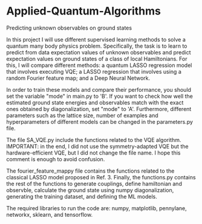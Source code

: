 # Applied-Quantum-Algorithms
 Predicting unknown observables on ground states

 In this project I will use different supervised learning methods to solve a quantum many body physics problem.
 Specifically, the task is to learn to predict from data expectation values of unknown
 observables and predict expectation values on ground states of a class of local Hamiltonians. For this, I will compare different methods:
 a quantum LASSO regression model that involves executing VQE; a LASSO regression that involves using a random Fourier feature map; and a Deep Neural Network.

 In order to train these models and compare their performance, you should set the variable "mode" in main.py to 'B'. If you want to check how
 well the estimated ground state energies and observables match with the exact ones obtained by diagonalization, set "mode" to 'A'. Furthermore, different 
 parameters such as the lattice size, number of examples and hyperparameters of different models can be changed in the parameters.py file.

 The file SA_VQE.py include the functions related to the VQE algorithm. IMPORTANT: in the end, I did not use the symmetry-adapted VQE but the hardware-efficient VQE, but I did not change the file name. I hope this comment is enough to avoid confusion.
 
 The fourier_feature_mappy file contains the functions related to the classical
 LASSO model proposed in Ref. 3. Finally, the functions.py contains the rest of the functions to generate couplings, define hamiltonian and observble,
 calculate the ground state using numpy diagonalization, generating the training dataset, and defining the ML models.

 The required libraries to run the code are: numpy, matplotlib, pennylane, networkx, sklearn, and tensorflow.
